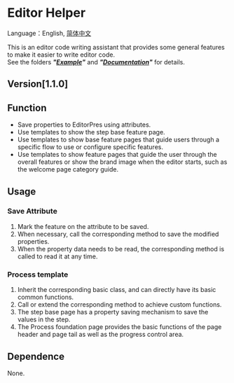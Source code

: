 # Editor Helper

Language：English, [简体中文](/README_CN.md)

This is an editor code writing assistant that provides some general features to make it easier to write editor code.
<br>See the folders **_"[Example](/Samples/Example/)"_** and **_"[Documentation](/Documentation)"_** for details.

## Version[1.1.0]

## Function
- Save properties to EditorPres using attributes.
- Use templates to show the step base feature page.
- Use templates to show base feature pages that guide users through a specific flow to use or configure specific features.
- Use templates to show feature pages that guide the user through the overall features or show the brand image when the editor starts, such as the welcome page category guide.

## Usage

### Save Attribute

1. Mark the feature on the attribute to be saved.
2. When necessary, call the corresponding method to save the modified properties.
3. When the property data needs to be read, the corresponding method is called to read it at any time.

### Process template

1. Inherit the corresponding basic class, and can directly have its basic common functions.
2. Call or extend the corresponding method to achieve custom functions.
3. The step base page has a property saving mechanism to save the values in the step.
4. The Process foundation page provides the basic functions of the page header and page tail as well as the progress control area.

## Dependence
None.